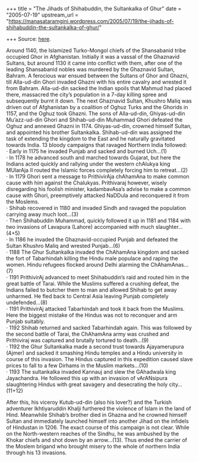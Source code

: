 +++
title = "The Jihads of Shihabuddin, the Sultankalka of Ghur"
date = "2005-07-19"
upstream_url = "https://manasataramgini.wordpress.com/2005/07/19/the-jihads-of-shihabuddin-the-sultankalka-of-ghur/"

+++
Source: [here](https://manasataramgini.wordpress.com/2005/07/19/the-jihads-of-shihabuddin-the-sultankalka-of-ghur/).

Around 1140, the Islamized Turko-Mongol chiefs of the Shansabanid tribe
occupied Ghor in Afghanistan. Initially it was a vassal of the Ghaznavid
Sultans, but around 1130 it came into conflict with them, after one of
the leading Shansabanid nobles was murdered by the Ghaznavid Sultan,
Bahram. A ferocious war ensued between the Sultans of Ghor and Ghazni,
till Alla-ud-din Ghori invaded Ghazni with his entire cavalry and
wrested it from Bahram. Alla-ud-din sacked the Indian spoils that Mahmud
had placed there, massacred the city’s population in a 7-day killing
spree and subsequently burnt it down. The next Ghaznavid Sultan, Khushro
Maliq was driven out of Afghanistan by a coalition of Oghuz Turks and
the Ghorids in 1157, and the Oghuz took Ghazni. The sons of Alla-ud-din,
Ghiyas-ud-din Mu’azz-ud-din Ghori and Shihab-ud-din Muhammad Ghori
defeated the Oghuz and annexed Ghazni in 1174. Ghiyas-ud-din, crowned
himself Sultan, and appointed his brother Sultankalka. Shihab-ud-din was
assigned the task of extending the kingdom to the East and he naturally
gravitated towards India. 13 bloody campaigns that ravaged Northern
India followed:  
· Early in 1175 he invaded Punjab and sacked and burned Uch…(1)  
· In 1178 he advanced south and marched towards Gujarat, but here the
Indians acted quickly and rallying under the western chAlukya king
MUlarAja II routed the Islamic forces completely forcing him to
retreat…(2)  
· In 1179 Ghori sent a message to PrithivirAja chAhamAna to make common
cause with him against the Chalukyas. Prithivaraj however, wisely
disregarding his foolish minister, kadambavAsa’s advise to make a common
cause with Ghori, preemptively attacked NaDDula and reconquered it from
the Moslems.  
· Shihab recovered in 1180 and invaded Sindh and ravaged the population
carrying away much loot…(3)  
· Then Shihabuddin Muhammad, quickly followed it up in 1181 and 1184
with two invasions of Lavapura (Lahore) accompanied with much
slaughter…(4+5)  
· In 1186 he invaded the Ghaznavid-occupied Punjab and defeated the
Sultan Khushro Maliq and wrested Punjab…(6)  
· 1188 The Ghur Sultankalka invaded the ChAhamAna kingdom and sacked the
fort of Tabarhindah killing the Hindu male populace and raping the
women. Hindu refugees flocked around Delhi alarming the ChAhamAnas…(7)  
· 1191 PrithivirAj advanced to meet Shihabuddin’s raid and routed him in
the great battle of Tarai. While the Muslims suffered a crushing defeat,
the Indians failed to butcher them to man and allowed Shihab to get away
unharmed. He fled back to Central Asia leaving Punjab completely
undefended…(8)  
· 1191 PrithivirAj attacked Tabarhindah and took it back from the
Muslims. Here the biggest mistake of the Hindus was not to reconquer and
arm Punjab suitably.  
· 1192 Shihab returned and sacked Tabarhindah again. This was followed
by the second battle of Tarai, the ChAhamAna army was crushed and
Prithiviraj was captured and brutally tortured to death…(9)  
· 1192 the Ghur Sultankalka made a second trust towards Ajayamerupura
(Ajmer) and sacked it smashing Hindu temples and a Hindu university in
course of this invasion. The Hindus captured in this expedition caused
slave prices to fall to a few Dirhams in the Muslim markets…(10)  
· 1193 The sultankalka invaded Kannauj and slew the GAhadwala king
Jayachandra. He followed this up with an invasion of vArANsipura
slaughtering Hindus with great savagery and desecrating the holy
city…(11+12)

After this, his viceroy Kutub-ud-din (also his lover?) and the Turkish
adventurer Ikhtiyaruddin Khalji furthered the violence of Islam in the
land of Hind. Meanwhile Shihab’s brother died in Ghazna and he crowned
himself Sultan and immediately launched himself into another Jihad on
the infidels of Hindustan in 1206. The exact course of this campaign is
not clear. While on the North-western reaches of the Sindhu, he was
ambushed by the Khokar chiefs and shot down by an arrow…(13). Thus ended
the carrier of the Moslem brigand who brought misery to the whole of
northern India through his 13 invasions.

